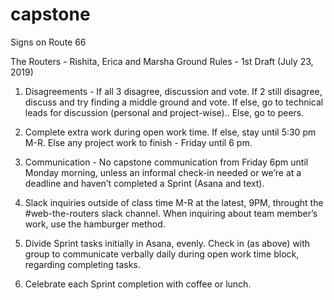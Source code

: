 # capstone
Signs on Route 66

The Routers - Rishita, Erica and Marsha
Ground Rules - 1st Draft (July 23, 2019)

1. Disagreements - If all 3 disagree, discussion and vote. If 2 still disagree, discuss and try finding a middle ground and vote. If else, go to technical leads for discussion (personal and project-wise).. Else, go to peers.

2. Complete extra work during open work time. If else, stay until 5:30 pm M-R. Else any project work to finish - Friday until 6 pm.
 
3. Communication -  No capstone communication from Friday 6pm until Monday morning, unless an informal check-in needed or we’re at a deadline and haven’t completed a Sprint (Asana and text).

4. Slack inquiries outside of class time M-R at the latest, 9PM, throught the #web-the-routers slack channel. When inquiring about team member’s work, use the hamburger method.

5. Divide Sprint tasks initially in Asana, evenly. Check in (as above) with group to communicate verbally daily during open work time block, regarding completing tasks.

6. Celebrate each Sprint completion with coffee or lunch.


